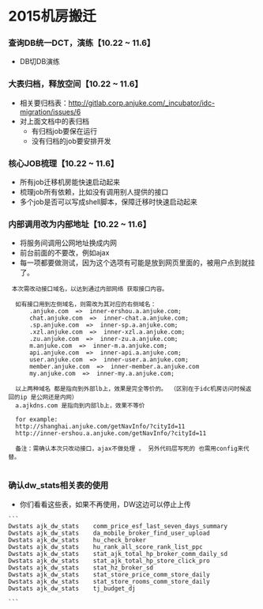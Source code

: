 # 2015机房搬迁
### 查询DB统一DCT，演练【10.22 ~ 11.6】
   * DB切DB演练
   
### 大表归档，释放空间【10.22 ~ 11.6】
   * 相关要归档表：http://gitlab.corp.anjuke.com/_incubator/idc-migration/issues/6
   * 对上面文档中的表归档
       * 有归档job要保在运行
       * 没有归档的job要安排开发
       
### 核心JOB梳理【10.22 ~ 11.6】
   * 所有job迁移机房能快速启动起来
   * 梳理job所有依赖，比如没有调用别人提供的接口
   * 多个job是否可以写成shell脚本，保障迁移时快速启动起来

### 内部调用改为内部地址【10.22 ~ 11.6】
   * 将服务间调用公网地址换成内网
   * 前台前面的不要改，例如ajax
   * 每一项都要做测试，因为这个选项有可能是放到网页里面的，被用户点到就挂了。
  
  ```
   本次需改动接口域名，以达到通过内部网络 获取接口内容。

	如有接口用到左侧域名，则需改为其对应的右侧域名：
        .anjuke.com  =>  inner-ershou.a.anjuke.com;
        chat.anjuke.com  =>  inner-chat.a.anjuke.com;
        .sp.anjuke.com  =>  inner-sp.a.anjuke.com;
        .xzl.anjuke.com  =>  inner-xzl.a.anjuke.com;
        .zu.anjuke.com  =>  inner-zu.a.anjuke.com;
        m.anjuke.com  =>  inner-m.a.anjuke.com;
        api.anjuke.com  =>  inner-api.a.anjuke.com;
        user.anjuke.com  =>  inner-user.a.anjuke.com;
        member.anjuke.com  =>  inner-member.a.anjuke.com
        my.anjuke.com  =>  inner-my.a.anjuke.com;

	以上两种域名 都是指向到外部lb上，效果是完全等价的。 （区别在于idc机房访问时候返回的ip 是公网还是内网）
	a.ajkdns.com 是指向到内部lb上，效果不等价

	for example:
 	http://shanghai.anjuke.com/getNavInfo/?cityId=11
	http://inner-ershou.a.anjuke.com/getNavInfo/?cityId=11

	备注：需确认本次只改动接口，ajax不做处理 。 另外代码层写死的 也需用config来代替。
	
  ```
  
### 确认dw_stats相关表的使用
   * 你们看看这些表，如果不再使用，DW这边可以停止上传

	```
	Dwstats	ajk_dw_stats	comm_price_esf_last_seven_days_summary
	Dwstats	ajk_dw_stats	da_mobile_broker_find_user_upload
	Dwstats	ajk_dw_stats	hu_check_broker
	Dwstats	ajk_dw_stats	hu_rank_all_score_rank_list_ppc
	Dwstats	ajk_dw_stats	stat_ajk_total_hp_broker_comm_daily_sd
	Dwstats	ajk_dw_stats	stat_ajk_total_hp_store_click_pro
	Dwstats	ajk_dw_stats	stat_hz_broker_sd
	Dwstats	ajk_dw_stats	stat_store_price_comm_store_daily
	Dwstats	ajk_dw_stats	stat_store_rooms_comm_store_daily
	Dwstats	ajk_dw_stats	tj_budget_dj
	
	```



